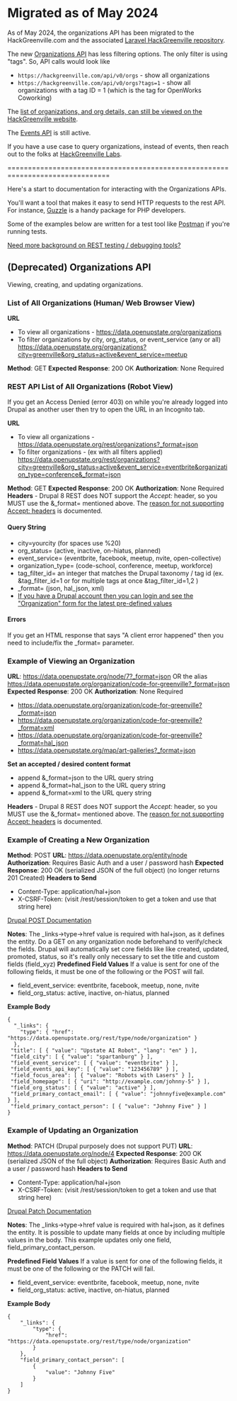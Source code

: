 # Migrated as of May 2024

As of May 2024, the organizations API has been migrated to the HackGreenville.com and the associated [Laravel HackGreenville repository](https://github.com/hackgvl/hackgreenville-com).

The new [Organizations API](https://hackgreenville.com/api/v0/orgs) has less filtering options. The only filter is using "tags". So, API calls would look like
- `https://hackgreenville.com/api/v0/orgs` - show all organizations
- `https://hackgreenville.com/api/v0/orgs?tags=1` - show all organizations with a tag ID = 1 (which is the tag for OpenWorks Coworking)

The [list of organizations, and org details, can still be viewed on the HackGreenville website](https://hackgreenville.com/orgs).

The [Events API](https://github.com/hackgvl/hackgreenville-com/blob/develop/EVENTS_API.md) is still active. 

If you have a use case to query organizations, instead of events, then reach out to the folks at [HackGreenville Labs]([[url](https://hackgreenville.com/labs)]).


===============================================================================

Here's a start to documentation for interacting with the Organizations APIs.

You'll want a tool that makes it easy to send HTTP requests to the rest API. For instance, [Guzzle](http://docs.guzzlephp.org/en/stable/) is a handy package for PHP developers.

Some of the examples below are written for a test tool like [Postman](https://www.postman.com/) if you're running tests.

[Need more background on REST testing / debugging tools?](https://github.com/hackgvl/OpenData/issues/15#issuecomment-74209821)


## (Deprecated) Organizations API

Viewing, creating, and updating organizations. 

### List of All Organizations (Human/ Web Browser View)

**URL**
- To view all organizations - https://data.openupstate.org/organizations
- To filter organizations by city, org_status, or event_service  (any or all) https://data.openupstate.org/organizations?city=greenville&org_status=active&event_service=meetup

**Method**: GET
**Expected Response**: 200 OK
**Authorization**: None Required

### REST API List of All Organizations (Robot View)

If you get an Access Denied (error 403) on while you're already logged into Drupal as another user then try to open the URL in an Incognito tab.

**URL**
- To view all organizations - https://data.openupstate.org/rest/organizations?_format=json
- To filter organizations - (ex with all filters applied) https://data.openupstate.org/rest/organizations?city=greenville&org_status=active&event_service=eventbrite&organization_type=conference&_format=json

**Method**: GET
**Expected Response**: 200 OK
**Authorization**: None Required
**Headers** - Drupal 8 REST does NOT support the _Accept:_ header, so you MUST use the &_format= mentioned above.  The [reason for not supporting Accept: headers](https://www.drupal.org/node/2501221) is documented. 

#### Query String
- city=yourcity (for spaces use %20)
- org_status= (active, inactive, on-hiatus, planned)
- event_service= (eventbrite, facebook, meetup, nvite, open-collective)
- organization_type= (code-school, conference, meetup, workforce)
- tag_filter_id= an integer that matches the Drupal taxonomy / tag id (ex. &tag_filter_id=1 or for multiple tags at once &tag_filter_id=1,2 )
- _format= (json, hal_json, xml)
- [If you have a Drupal account then you can login and see the "Organization" form for the latest pre-defined values](https://data.openupstate.org/node/add/organization)

#### Errors
If you get an HTML response that says "A client error happened" then you need to include/fix the _format= parameter.

### Example of Viewing an Organization

**URL**: https://data.openupstate.org/node/7?_format=json  OR the alias https://data.openupstate.org/organization/code-for-greenville?_format=json
**Expected Response**: 200 OK
**Authorization**: None Required
- https://data.openupstate.org/organization/code-for-greenville?_format=json
- https://data.openupstate.org/organization/code-for-greenville?_format=xml
- https://data.openupstate.org/organization/code-for-greenville?_format=hal_json
- https://data.openupstate.org/map/art-galleries?_format=json

**Set an accepted / desired content format**
- append &_format=json to the URL query string
- append &_format=hal_json to the URL query string
- append &_format=xml to the URL query string

**Headers** - Drupal 8 REST does NOT support the _Accept:_ header, so you MUST use the &_format= mentioned above.  The [reason for not supporting Accept: headers](https://www.drupal.org/node/2501221) is documented. 

### Example of Creating a New Organization

**Method**: POST
**URL**: https://data.openupstate.org/entity/node
**Authorization**: Requires Basic Auth and a user / password hash
**Expected Response**: 200 OK (serialized JSON of the full object)  (no longer returns 201 Created)
**Headers to Send**
- Content-Type: application/hal+json
- X-CSRF-Token: (visit /rest/session/token to get a token and use that string here)

[Drupal POST Documentation](https://www.drupal.org/docs/8/core/modules/rest/3-post-for-creating-content-entities)

**Notes**: The _links->type->href value is required with hal+json, as it defines the entity.  Do a GET on any organization node beforehand to verify/check the fields.  Drupal will automatically set core fields like like created, updated, promoted, status, so it's really only necessary to set the title and custom fields (field_xyz)
**Predefined Field Values**
If a value is sent for one of the following fields, it must be one of the following or the POST will fail.
- field_event_service: eventbrite, facebook, meetup, none, nvite
- field_org_status: active, inactive, on-hiatus, planned

**Example Body**

```
{ 
  "_links": {
    "type": { "href": "https://data.openupstate.org/rest/type/node/organization" }
  },
 "title": [ { "value": "Upstate AI Robot", "lang": "en" } ],
 "field_city": [ { "value": "spartanburg" } ],
 "field_event_service": [ { "value": "eventbrite" } ],
 "field_events_api_key": [ { "value": "123456789" } ],
 "field_focus_area": [ { "value": "Robots with Lasers" } ],
 "field_homepage": [ { "uri": "http://example.com/johnny-5" } ],
 "field_org_status": [ { "value": "active" } ],
 "field_primary_contact_email": [ { "value": "johnnyfive@example.com" } ],
 "field_primary_contact_person": [ { "value": "Johnny Five" } ]
}
```
### Example of Updating an Organization
**Method**: PATCH  (Drupal purposely does not support PUT)
**URL**: https://data.openupstate.org/node/4
**Expected Response**: 200 OK (serialized JSON of the full object)
**Authorization**: Requires Basic Auth and a user / password hash
**Headers to Send**
- Content-Type: application/hal+json
- X-CSRF-Token: (visit /rest/session/token to get a token and use that string here)

[Drupal Patch Documentation](https://www.drupal.org/docs/8/core/modules/rest/4-patch-for-updating-content-entities)

**Notes**: The _links->type->href value is required with hal+json, as it defines the entity. It is possible to update many fields at once by including multiple values in the body. This example updates only one field, field_primary_contact_person.

**Predefined Field Values**
If a value is sent for one of the following fields, it must be one of the following or the PATCH will fail.
- field_event_service: eventbrite, facebook, meetup, none, nvite
- field_org_status: active, inactive, on-hiatus, planned

**Example Body**

```
{
    "_links": {
        "type": {
            "href": "https://data.openupstate.org/rest/type/node/organization"
        }
    },
    "field_primary_contact_person": [
        {
            "value": "Johnny Five"
        }
    ]
}
```

